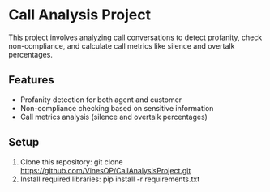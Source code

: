 # Call Analysis Project

This project involves analyzing call conversations to detect profanity, check non-compliance, and calculate call metrics like silence and overtalk percentages.

## Features
- Profanity detection for both agent and customer
- Non-compliance checking based on sensitive information
- Call metrics analysis (silence and overtalk percentages)

## Setup
1. Clone this repository: git clone https://github.com/VinesOP/CallAnalysisProject.git
2. Install required libraries:  pip install -r requirements.txt
   
